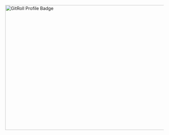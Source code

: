 <a href="https://gitroll.io/profile/uNTOOQvaBpdc5gGDg5l4sO5P3Vwm2" target="_blank"><img src="https://gitroll.io/api/badges/profiles/v1/uNTOOQvaBpdc5gGDg5l4sO5P3Vwm2" height="400px" width="760px" alt="GitRoll Profile Badge"/></a>
